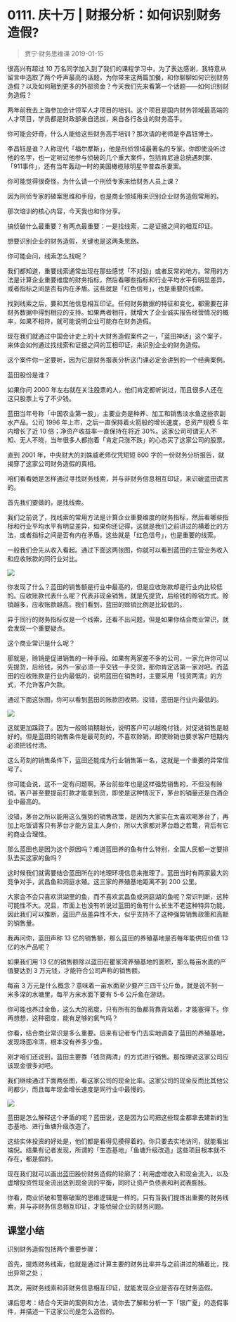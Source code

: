 # 0111. 庆十万 | 财报分析：如何识别财务造假?
> 贾宁·财务思维课
2019-01-15

很高兴有超过 10 万名同学加入到了我们的课程学习中，为了表达感谢，我特意从留言中选取了两个呼声最高的话题，为你带来这两篇加餐，和你聊聊如何识别财务造假？以及如何融到更多的外部资金？今天我们先来看第一个话题——如何识别财务造假？

两年前我去上海参加会计领军人才项目的培训。这个项目是国内财务领域最高端的人才项目，学员都是财政部亲自选拔，来自各行各业的财务高手。

你可能会好奇，什么人能给这些财务高手培训？那次请的老师是李昌钰博士。

李昌钰是谁？人称现代「福尔摩斯」，他是刑侦领域最著名的专家。你即使没听过他的名字，也一定听过他参与侦破的几个重大案件，包括肯尼迪总统遇刺案、 「911事件」，还有当年轰动一时的美国橄榄球明星辛普森杀妻案。

你可能觉得很奇怪，为什么请一个刑侦专家来给财务人员上课？

因为刑侦专家的破案思维和手段，也是商业领域用来识别企业财务造假常用的。

那次培训的核心内容，今天我也和你分享。

搞侦破什么最重要？有两点最重要：一是找线索，二是证据之间的相互印证。

想要识别企业的财务造假，关键也是这两条思路。

你可能会问，线索怎么找呢？

我们都知道，重要线索通常出现在那些感觉「不对劲」或者反常的地方。常用的方法是计算企业重要维度的财务指标，然后看哪些指标和行业平均水平有明显差异，或者指标之间是否有内在矛盾。这些就是「红色信号」，也是重要的线索。

找到线索之后，要和其他信息相互印证。任何财务数据的特征和变化，都需要在非财务数据中得到相应的支持。如果两者相符，就增大了企业诚实报告经营情况的概率，如果不相符，就可能说明企业可能存在财务造假。

现在我们就通过中国会计史上的十大财务造假案件之一，「蓝田神话」这个案子，来体会如何通过找线索和证据之间的互相印证，来识别企业的财务造假。

这个案件你一定要听，因为它是财务报表分析这门课必定会讲到的一个经典案例。

蓝田股份是谁？

如果你问 2000 年左右就在关注股票的人，他们肯定都听说过，而且很多人还在这只股票上亏了不少钱。

蓝田当年号称「中国农业第一股」，主要业务是种养、加工和销售淡水鱼这些农副水产品。公司 1996 年上市，之后一直保持着火箭般的增长速度，总资产规模 5 年内增长了近 10 倍；净资产收益率一直保持在将近 30%。这家公司可谓无人不知、无人不晓，当年很多人都抱着「肯定只涨不跌」的心态买了这家公司的股票。

直到 2001 年，中央财大的刘姝威老师仅凭短短 600 字的一份财务分析报告，就揭穿了这家公司财务造假的真相。

咱们看看她是怎样通过寻找财务线索，并与非财务信息相互印证，来识破蓝田谎言的。

首先我们要做的，是找线索。

我们之前说了，找线索的常用方法是计算企业重要维度的财务指标，然后看哪些指标和行业平均水平有明显差异，如果你还记得，这就是我们之前讲过的横着比的方法，或者指标之间是否有内在矛盾。这些就是「红色信号」，也是重要的线索。

一般我们会先从收入看起。通过下面这两张图，你就可以看到蓝田的主营业务收入和应收账款的同行业对比。

![](https://raw.githubusercontent.com/dalong0514/selfstudy/master/图片链接/金融/2019019.jpg)

你发现了什么？蓝田的销售额是行业中最高的，但是应收账款却是行业内比较低的。应收账款代表什么呢？代表非现金销售，就是先提货，后给钱的赊销方式。赊销越多，应收账款越高。我们看到，蓝田的赊销比例是比较低的。

异于同行的财务指标仅是一个线索，还看不出问题，但是如果你结合商业常识，就会发现一个重要疑点。

这个商业常识是什么呢？

那就是，赊销是促进销售的一种手段。如果有两家差不多的公司，一家允许你可以先提货，后给钱，另外一家必须一手交钱一手交货，那你肯定选第一家对吧。而蓝田的应收账款是行业内最低的，说明蓝田在销售时，主要采用「钱货两清」的方式，不允许客户欠款。

通过下面这张图，你可以看到蓝田的账款回收期。没错，蓝田是行业内最低的。

![](https://raw.githubusercontent.com/dalong0514/selfstudy/master/图片链接/金融/2019020.jpg)

这就更加蹊跷了。因为一般赊销期越长，说明客户可以越晚付钱，对促进销售是越好的。但是蓝田的销售条件是最苛刻的，不喜欢赊销，即使赊销也要求客户短期内必须把钱付清。

这么苛刻的销售条件下，蓝田还能成为行业销售第一名，这就是一个重要的异常信号了。

你可能会说，这不一定有问题啊。茅台前些年也是这样强势销售的，不但没有赊销，客户甚至要提前打款才能拿到货，即使是这种情况下，茅台的销量还是白酒企业中最高的。

没错，茅台之所以能用这么强势的销售政策，是因为大家实在太喜欢喝茅台了，再加上吃饭请客只有茅台才能方显主人身价，所以大家都对茅台趋之若鹜，背后有它的商业合理性。

那么蓝田也是因为这个原因吗？难道蓝田养的鱼有什么特别，全国人民都一定要排队去买这家的鱼吗？

这时候我们就需要结合蓝田所在的地理环境信息来推理了。蓝田当时有两家最大的竞争对手，武昌鱼和洞庭水殖。这三家的养殖基地距离不到 200 公里。

大家会不会只喜欢洪湖里的鱼，而不喜欢武昌鱼或洞庭湖的鱼呢？常识判断，这种可能性不大。况且，市面上也没有听说过蓝田的鱼有什么长生不老这种特异功能，因此我们可以推断，蓝田产品差异性不大，似乎支持不了这种强势销售政策和高额的销售量。

我再问你，蓝田声称 13 亿的销售额，那么蓝田的养殖基地是否每年能供应价值 13 亿的水产品呢？

如果我们用 13 亿的销售额除以蓝田在瞿家湾养殖基地的面积，那么每亩水面的产值要达到 3 万元钱，才能符合公司声称的销售额。

每亩 3 万元是什么概念？意味着一亩水面至少要产三四千公斤鱼，就是说不到一米多深的水塘里，每平方米水面下要有 5-6 公斤鱼在游动。

你可能也养过金鱼，这么大的密度，只有所有的鱼都背靠背站着，才能塞得下。你再想想，这种密度，能有足够的氧气吗？

你看，结合商业常识是多么重要。后来有记者专门去实地调查了蓝田的养殖基地，发现场面冷清，根本没有养多少鱼。

刚才咱们还说到，蓝田主要靠「钱货两清」的方式进行销售。那按理说这家公司应该现金很多对吧。

我们继续通过下面两张图，看这家公司的现金比率。这家公司的现金反而比其他公司都少，而且每年现金增长速度是同行业中最慢的。

![](https://raw.githubusercontent.com/dalong0514/selfstudy/master/图片链接/金融/2019021.jpg)

蓝田是怎么解释这个矛盾的呢？蓝田说，这是因为公司把这些现金都拿去建新的生态基地、进行鱼塘升级改造了。

这些实体投资的好处是，他们都是看得见摸得着的。你只要去实地访问，就能看出端倪。结果有记者发现，所谓的「生态基地」「鱼塘升级改造」这些项目根本就不存在，都是假的。

现在我们就可以画出蓝田股份财务造假的轮廓了：利用虚增收入和现金流入，以及虚增投资性现金流出达到现金流的平衡，同时让资产负债表和利润表膨胀。

你看，商业侦破和警察破案的思维逻辑是一样的。只有当我们提炼出重要的财务线索，并与非财务信息相互印证，才能侦破企业的财务问题。

## 课堂小结

识别财务造假包括两个重要步骤：

首先，提炼财务线索，也就是通过计算主要的财务比率并与之前讲过的横着比，找出异常之处；

其次，用财务线索和非财务信息相互印证，就能发现企业是否存在财务造假。

课后思考：结合今天讲的案例和方法，请你去了解和分析一下「银广夏」的造假事件，并描述一下这家公司是怎么造假的。
